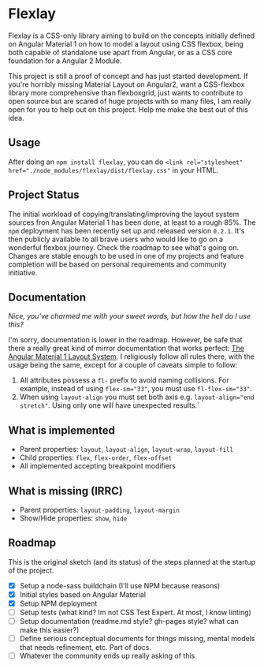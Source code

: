 # Flexlay

Flexlay is a CSS-only library aiming to build on the concepts initially defined on Angular Material 1 on how to model
a layout using CSS flexbox, being both capable of standalone use apart from Angular, or as a CSS core foundation for
a Angular 2 Module.

This project is still a proof of concept and has just started development. If you're horribly missing Material Layout
on Angular2, want a CSS-flexbox library more comprehensive than flexboxgrid, just wants to contribute to open source
but are scared of huge projects with so many files, I am really open for you to help out on this project. Help me
make the best out of this idea.

## Usage

After doing an `npm install flexlay`, you can do `<link rel="stylesheet" href="./node_modules/flexlay/dist/flexlay.css"`
in your HTML.

## Project Status

The initial workload of copying/translating/improving the layout system sources fron Angular Material 1 has been
done, at least to a rough 85%. The `npm` deployment has been recently set up and released version `0.2.1`. It's then
publicly available to all brave users who would like to go on a wonderful flexbox journey. Check the roadmap to see
what's going on. Changes are stable enough to be used in one of my projects and feature completion will be based on
personal requirements and community initiative.

## Documentation
*Nice, you've charmed me with your sweet words, but how the hell do I use this?*

I'm sorry, documentation is lower in the roadmap. However, be safe that there a really great kind of mirror
documentation that works perfect: [The Angular Material 1 Layout System](https://material.angularjs.org/1.0.5/layout/introduction).
I religiously follow all rules there, with the usage being the same, except for a couple of caveats simple to follow:

1. All attributes possess a `fl-` prefix to avoid naming collisions. For example, instead of using `flex-sm="33"`, you
must use `fl-flex-sm="33"`.
2. When using `layout-align` you must set both axis e.g. `layout-align="end stretch"`. Using only one will have
unexpected results.`

## What is implemented
* Parent properties: `layout`, `layout-align`, `layout-wrap`, `layout-fill`
* Child properties: `flex`, `flex-order`, `flex-offset`
* All implemented accepting breakpoint modifiers

## What is missing (IRRC)
* Parent properties: `layout-padding`, `layout-margin`
* Show/Hide properties: `show`, `hide`

## Roadmap

This is the original sketch (and its status) of the steps planned at the startup of the project.

- [X] Setup a node-sass buildchain (I'll use NPM because reasons)
- [X] Initial styles based on Angular Material
- [X] Setup NPM deployment
- [ ] Setup tests (what kind? Im not CSS Test Expert. At most, I know linting)
- [ ] Setup documentation (readme.md style? gh-pages style? what can make this easier?)
- [ ] Define serious conceptual documents for things missing, mental models that needs refinement, etc. Part of docs.
- [ ] Whatever the community ends up really asking of this
